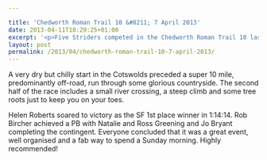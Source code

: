```yaml
---

title: 'Chedworth Roman Trail 10 &#8211; 7 April 2013'
date: 2013-04-11T18:29:25+01:00
excerpt: '<p>Five Striders competed in the Chedworth Roman Trail 10 last Sunday.</p>'
layout: post
permalink: /2013/04/chedworth-roman-trail-10-7-april-2013/
---
```

A very dry but chilly start in the Cotswolds preceded a super 10 mile, predominantly off-road, run through some glorious countryside. The second half of the race includes a small river crossing, a steep climb and some tree roots just to keep you on your toes.

Helen Roberts soared to victory as the SF 1st place winner in 1:14:14. Rob Bircher achieved a PB with Natalie and Ross Greening and Jo Bryant completing the contingent. Everyone concluded that it was a great event, well organised and a fab way to spend a Sunday morning. Highly recommended!